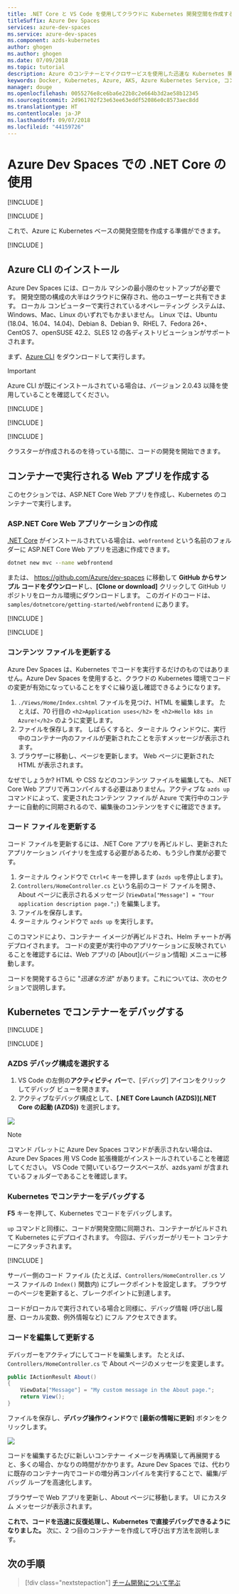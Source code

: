 ```yaml
---
title: .NET Core と VS Code を使用してクラウドに Kubernetes 開発空間を作成する | Microsoft Docs
titleSuffix: Azure Dev Spaces
services: azure-dev-spaces
ms.service: azure-dev-spaces
ms.component: azds-kubernetes
author: ghogen
ms.author: ghogen
ms.date: 07/09/2018
ms.topic: tutorial
description: Azure のコンテナーとマイクロサービスを使用した迅速な Kubernetes 開発
keywords: Docker, Kubernetes, Azure, AKS, Azure Kubernetes Service, コンテナー
manager: douge
ms.openlocfilehash: 0055276e8ce6ba6e22b8c2e664b3d2ae58b12345
ms.sourcegitcommit: 2d961702f23e63ee63eddf52086e0c8573aec8dd
ms.translationtype: HT
ms.contentlocale: ja-JP
ms.lasthandoff: 09/07/2018
ms.locfileid: "44159726"
---
```

# <a name="get-started-on-azure-dev-spaces-with-net-core"></a>Azure Dev Spaces での .NET Core の使用

[!INCLUDE [](includes/learning-objectives.md)]

[!INCLUDE [](includes/see-troubleshooting.md)]

これで、Azure に Kubernetes ベースの開発空間を作成する準備ができます。

[!INCLUDE [](includes/portal-aks-cluster.md)]

## <a name="install-the-azure-cli"></a>Azure CLI のインストール
Azure Dev Spaces には、ローカル マシンの最小限のセットアップが必要です。 開発空間の構成の大半はクラウドに保存され、他のユーザーと共有できます。 ローカル コンピューターで実行されているオペレーティング システムは、Windows、Mac、Linux のいずれでもかまいません。 Linux では、Ubuntu (18.04、16.04、14.04)、Debian 8、Debian 9、RHEL 7、Fedora 26+、CentOS 7、openSUSE 42.2、SLES 12 の各ディストリビューションがサポートされます。

まず、[Azure CLI](/cli/azure/install-azure-cli?view=azure-cli-latest) をダウンロードして実行します。 

> [!IMPORTANT]
> Azure CLI が既にインストールされている場合は、バージョン 2.0.43 以降を使用していることを確認してください。

[!INCLUDE [](includes/sign-into-azure.md)]

[!INCLUDE [](includes/use-dev-spaces.md)]

[!INCLUDE [](includes/install-vscode-extension.md)]

クラスターが作成されるのを待っている間に、コードの開発を開始できます。

## <a name="create-a-web-app-running-in-a-container"></a>コンテナーで実行される Web アプリを作成する

このセクションでは、ASP.NET Core Web アプリを作成し、Kubernetes のコンテナーで実行します。

### <a name="create-an-aspnet-core-web-app"></a>ASP.NET Core Web アプリケーションの作成
[.NET Core](https://www.microsoft.com/net) がインストールされている場合は、`webfrontend` という名前のフォルダーに ASP.NET Core Web アプリを迅速に作成できます。
    
```cmd
dotnet new mvc --name webfrontend
```

または、 https://github.com/Azure/dev-spaces に移動して **GitHub からサンプル コードをダウンロード**し、**[Clone or download]** クリックして GitHub リポジトリをローカル環境にダウンロードします。 このガイドのコードは、`samples/dotnetcore/getting-started/webfrontend` にあります。

[!INCLUDE [](includes/azds-prep.md)]

[!INCLUDE [](includes/build-run-k8s-cli.md)]

### <a name="update-a-content-file"></a>コンテンツ ファイルを更新する
Azure Dev Spaces は、Kubernetes でコードを実行するだけのものではありません。Azure Dev Spaces を使用すると、クラウドの Kubernetes 環境でコードの変更が有効になっていることをすぐに繰り返し確認できるようになります。

1. `./Views/Home/Index.cshtml` ファイルを見つけ、HTML を編集します。 たとえば、70 行目の `<h2>Application uses</h2>` を `<h2>Hello k8s in Azure!</h2>` のように変更します。
1. ファイルを保存します。 しばらくすると、ターミナル ウィンドウに、実行中のコンテナー内のファイルが更新されたことを示すメッセージが表示されます。
1. ブラウザーに移動し、ページを更新します。 Web ページに更新された HTML が表示されます。

なぜでしょうか? HTML や CSS などのコンテンツ ファイルを編集しても、.NET Core Web アプリで再コンパイルする必要はありません。アクティブな `azds up` コマンドによって、変更されたコンテンツ ファイルが Azure で実行中のコンテナーに自動的に同期されるので、編集後のコンテンツをすぐに確認できます。

### <a name="update-a-code-file"></a>コード ファイルを更新する
コード ファイルを更新するには、.NET Core アプリを再ビルドし、更新されたアプリケーション バイナリを生成する必要があるため、もう少し作業が必要です。

1. ターミナル ウィンドウで `Ctrl+C` キーを押します (`azds up`を停止します)。
1. `Controllers/HomeController.cs` という名前のコード ファイルを開き、About ページに表示されるメッセージ (`ViewData["Message"] = "Your application description page.";`) を編集します。
1. ファイルを保存します。
1. ターミナル ウィンドウで `azds up` を実行します。 

このコマンドにより、コンテナー イメージが再ビルドされ、Helm チャートが再デプロイされます。 コードの変更が実行中のアプリケーションに反映されていることを確認するには、Web アプリの [About]\(バージョン情報\) メニューに移動します。


コードを開発するさらに "*迅速な方法*" があります。これについては、次のセクションで説明します。 

## <a name="debug-a-container-in-kubernetes"></a>Kubernetes でコンテナーをデバッグする

[!INCLUDE [](includes/debug-intro.md)]

[!INCLUDE [](includes/init-debug-assets-vscode.md)]


### <a name="select-the-azds-debug-configuration"></a>AZDS デバッグ構成を選択する
1. VS Code の左側の**アクティビティ バー**で、[デバッグ] アイコンをクリックしてデバッグ ビューを開きます。
1. アクティブなデバッグ構成として、**[.NET Core Launch (AZDS)]\(.NET Core の起動 (AZDS)\)** を選択します。

![](media/get-started-netcore/debug-configuration.png)

> [!Note]
> コマンド パレットに Azure Dev Spaces コマンドが表示されない場合は、Azure Dev Spaces 用 VS Code 拡張機能がインストールされていることを確認してください。 VS Code で開いているワークスペースが、azds.yaml が含まれているフォルダーであることを確認します。


### <a name="debug-the-container-in-kubernetes"></a>Kubernetes でコンテナーをデバッグする
**F5** キーを押して、Kubernetes でコードをデバッグします。

`up` コマンドと同様に、コードが開発空間に同期され、コンテナーがビルドされて Kubernetes にデプロイされます。 今回は、デバッガーがリモート コンテナーにアタッチされます。

[!INCLUDE [](includes/tip-vscode-status-bar-url.md)]

サーバー側のコード ファイル (たとえば、`Controllers/HomeController.cs` ソース ファイルの `Index()` 関数内) にブレークポイントを設定します。 ブラウザーのページを更新すると、ブレークポイントに到達します。

コードがローカルで実行されている場合と同様に、デバッグ情報 (呼び出し履歴、ローカル変数、例外情報など) にフル アクセスできます。

### <a name="edit-code-and-refresh"></a>コードを編集して更新する
デバッガーをアクティブにしてコードを編集します。 たとえば、`Controllers/HomeController.cs` で About ページのメッセージを変更します。 

```csharp
public IActionResult About()
{
    ViewData["Message"] = "My custom message in the About page.";
    return View();
}
```

ファイルを保存し、**デバッグ操作ウィンドウ**で **[最新の情報に更新]** ボタンをクリックします。 

![](media/get-started-netcore/debug-action-refresh.png)

コードを編集するたびに新しいコンテナー イメージを再構築して再展開すると、多くの場合、かなりの時間がかかります。Azure Dev Spaces では、代わりに既存のコンテナー内でコードの増分再コンパイルを実行することで、編集/デバッグ ループを高速化します。

ブラウザーで Web アプリを更新し、About ページに移動します。 UI にカスタム メッセージが表示されます。

**これで、コードを迅速に反復処理し、Kubernetes で直接デバッグできるようになりました。** 次に、2 つ目のコンテナーを作成して呼び出す方法を説明します。

## <a name="next-steps"></a>次の手順

> [!div class="nextstepaction"]
> [チーム開発について学ぶ](team-development-netcore.md)
